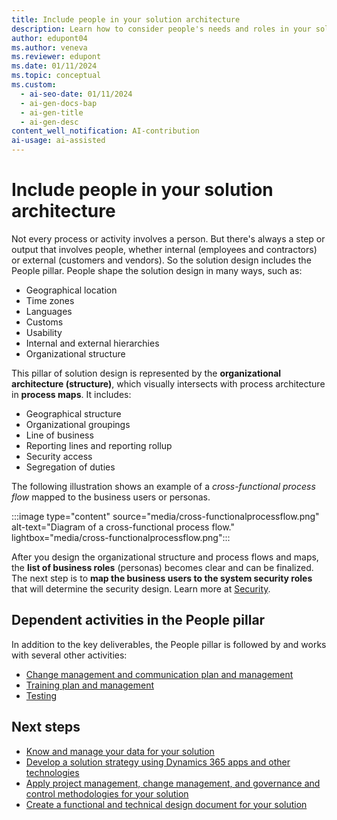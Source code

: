 ```yaml
---
title: Include people in your solution architecture
description: Learn how to consider people's needs and roles in your solution design, including an overview on dependent activities in the People pillar.
author: edupont04
ms.author: veneva
ms.reviewer: edupont
ms.date: 01/11/2024
ms.topic: conceptual
ms.custom:
  - ai-seo-date: 01/11/2024
  - ai-gen-docs-bap
  - ai-gen-title
  - ai-gen-desc
content_well_notification: AI-contribution
ai-usage: ai-assisted
---
```


# Include people in your solution architecture

Not every process or activity involves a person. But there's always a step or output that involves people, whether internal (employees and contractors) or external (customers and vendors). So the solution design includes the People pillar. People shape the solution design in many ways, such as:

- Geographical location
- Time zones
- Languages
- Customs
- Usability
- Internal and external hierarchies
- Organizational structure

This pillar of solution design is represented by the **organizational architecture (structure)**, which visually intersects with process architecture in **process maps**. It includes:

- Geographical structure
- Organizational groupings
- Line of business
- Reporting lines and reporting rollup
- Security access
- Segregation of duties

The following illustration shows an example of a *cross-functional process flow* mapped to the business users or personas.

:::image type="content" source="media/cross-functionalprocessflow.png" alt-text="Diagram of a cross-functional process flow." lightbox="media/cross-functionalprocessflow.png":::

After you design the organizational structure and process flows and maps, the **list of business roles** (personas) becomes clear and can be finalized. The next step is to **map the business users to the system security roles** that will determine the security design. Learn more at [Security](security.md).

## Dependent activities in the People pillar

In addition to the key deliverables, the People pillar is followed by and works with several other activities:

- [Change management and communication plan and management](implementation-strategy.md)
- [Training plan and management](training-strategy.md)
- [Testing](testing-strategy.md)

## Next steps

- [Know and manage your data for your solution](solution-architecture-design-pillars-data.md)
- [Develop a solution strategy using Dynamics 365 apps and other technologies](solution-architecture-design-pillars-technology.md)
- [Apply project management, change management, and governance and control methodologies for your solution](solution-architecture-design-pillars-methodology.md)
- [Create a functional and technical design document for your solution](../patterns/create-functional-technical-design-document.md)
